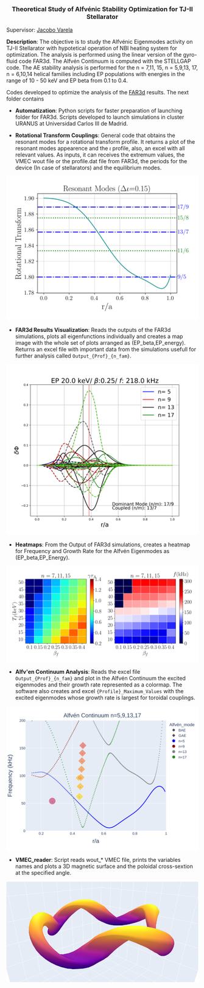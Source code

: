 <h3 align="center"> Theoretical Study of Alfvénic Stability Optimization for TJ-II Stellarator </h3> 

Supervisor: [Jacobo Varela](https://www.researchgate.net/profile/Jacobo-Varela)

**Description**: The objective is to study the Alfvénic Eigenmodes activity on TJ-II Stellarator with hypotetical operation of NBI heating system for optimization. The analysis is performed using the linear version of the gyro-fluid code FAR3d. The Alfvén Continuum is computed with the STELLGAP code. The AE stability analysis is performed
for the n = 7,11, 15, n = 5,9,13, 17, n = 6,10,14 helical families including EP populations with energies in the range of 10 - 50 keV and EP beta from 0.1 to
0.4.


Codes developed to optimize the analysis of the [FAR3d](https://e-archivo.uc3m.es/bitstream/handle/10016/34630/Noninear_NF_2021.pdf?sequence=1) results. The next folder contains

* **Automatization**: Python scripts for faster preparation of launching folder for FAR3d. Scripts developed to launch simulations in cluster URANUS at Universidad Carlos III de Madrid.

* **Rotational Transform Couplings**: General code that obtains the resonant modes for a rotational transform profile. It returns a plot of the resonant modes appearence and the $\iota$ profile, also, an excel with all relevant values. As inputs, it can receives the extremum values, the VMEC wout file or the profile.dat file from FAR3d, the periods for the device (In case of stellarators) and the equilibrium modes. 

<p align="center">
  
![Couplings](/Resonant_modes/Examples/delta_iota_0.15_Resonant.png "Example for a 4 period stellarator with high shear.")
  
</p>

* **FAR3d Results Visualization**: Reads the outputs of the FAR3d simulations, plots all eigenfunctions individually and creates a map image with the whole set of plots arranged as (EP_beta,EP_energy). Returns an excel file with important data from the simulations usefull for further analysis called `Output_{Prof}_{n_fam}`.

<p align="center">
  
![Couplings](/FAR3d%20Acquisition%20Results/Examples/20.0_0.25.png)
  
</p>

* **Heatmaps**: From the Output of FAR3d simulations, creates a heatmap for Frequency and Growth Rate for the Alfvén Eigenmodes as                                      (EP_beta,EP_Energy).
 
<p align="center">
  
![Couplings](/Heatmaps/Heatmaps_(n=3_7_11_15).png)
  
</p>

* **Alfv\'en Continuum Analysis**: Reads the excel file `Output_{Prof}_{n_fam}` and plot in the Alfvén Continuum the excited eigenmodes and their growth rate represented as a colormap. The software also creates and excel `{Profile}_Maximum_Values` with the excited eigenmodes whose growth rate is largest for toroidal couplings. 

<p align="center">
  
![Couplings](/Data_Analysis/1.%20Experimental%20Profile/n=5,9,13,17_Contiuum.png "Example for Alfvén Continuumw with AE activity found in FAR3d simulations.")
  
</p>

* **VMEC_reader**: Script reads wout_* VMEC file, prints the variables names and plots a 3D magnetic surface and the poloidal cross-sextion at the specified angle. 

<p align="center">
  
![Couplings](/VMEC_reader/TJII.png "Example for Alfvén Continuumw with AE activity found in FAR3d simulations.")
  
</p>

